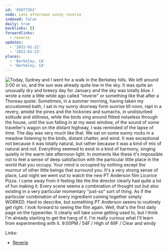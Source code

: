 ```yaml
---
id: '95877263'
node: Late afternoon sunny reverie
indexed: false
daily: true
backlinks: []
forwardlinks:
  - reverie
updates:
  - '2022-01-22'
  - '2022-01-23'
places:
  - 'Berkeley, CA'
  - 'Berkeley, CA'
---
```


![Today, Sydney and I went for a walk in the Berkeley hills. We left around 2:00 or so, and the sun was already quite low in the sky. It was quite an unusually dry and breezy day for January and the sky was totally blue. I wrote a note a little while ago called "reverie" or something like that after a Thoreau quote: Sometimes, in a summer morning, having taken my accustomed bath, I sat in my sunny doorway form sunrise till noon, rapt in a revery, amidst the pines and the hickories and sumachs, in undisturbed solitude and stillness, while the birds sing around flitted noiseless through the house, until the sun falling in at my west window, of the sound of some traveller's wagon on the distant highway, I was reminded of the lapse of time. The day was very much like that. We sat on some sunny rocks in a meadow listening to the birds, distant chatter, and wind. It was exceptional not because it was totally natural, but rather because it was a kind of mix of natural and not. Everything seemed to exist in a kind of harmony, singing quietly in the warm late afternoon light. In moments like these it's impossible not to feel a sense of deep satisfaction with the particular little place in the world that you occupy. Your mind is occupied by nothing except the murmur of other little beings that surround you. It's a very strong sense of place, Last night we went out to watch the new PT Anderson film Licorice Pizza. I came away from it feeling like the the director clearly had quite a lot of fun making it. Every scene seems a combination of thought out but also existing in a very particular momentary "just-so" sort of thing. As if the particular combination of every ingredient coming together simply WORKED. Hard to describe, but something PT Anderson seems to routinely get right. I look forward to seeing the film again. Well, that's the first daily page on the typewriter. It clearly will take some getting used to, but I think I'm already starting to get the hang of it. I'm really curious what I'll learn from experimenting with it. 9:00PM / 54F / High of 69F / Clear and windy](images/95877263/XkmkdsBKaH-daily.webp)

Links:

- [Reverie](reverie.md)
